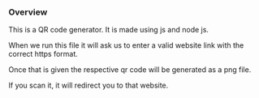 ### Overview
This is a QR code generator. It is made using js and node js.

When we run this file it will ask us to enter a valid website link with the correct https format.

Once that is given the respective qr code will be generated as a png file.

If you scan it, it will redirect you to that website.

